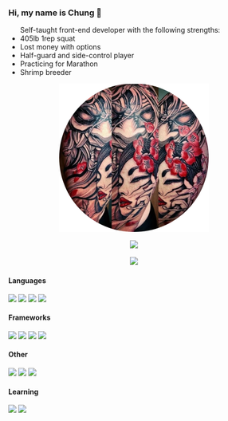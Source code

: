 ### Hi, my name is Chung 👋

<ul>Self-taught front-end developer with the following strengths:
  <li>405lb 1rep squat</li>
  <li>Lost money with options</li>
  <li>Half-guard and side-control player</li>
  <li>Practicing for Marathon</li>
  <li>Shrimp breeder</li>

</ul>
<p align="center"> 
<img width="300px" src="images/tattoo-circle.png" />
</p>
<p align="center"><img src="https://github-readme-stats.vercel.app/api?username=chunggold&show_icons=true&theme=react&hide=stars,prs,contribs,issues"/></p>
<p align="center"><img src="https://github-readme-stats.vercel.app/api/top-langs/?username=chunggold&layout=compact&theme=react"/></p>

<div>
<div style = "width: 50%;">
<h4>Languages</h4>
<img src="https://img.shields.io/badge/-JavaScriptES6-F7DF1E?style=flat-square&logo=JavaScript&logoColor=000000" />
<img src="https://img.shields.io/badge/-TypeScript-3178C6?style=flat-square&logo=TypeScript&logoColor=fff" />
<img src="https://img.shields.io/badge/-CSS3-1572B6?style=flat-square&logo=CSS3&logoColor=fff" />
<img src="https://img.shields.io/badge/-HTML5-E34F26?style=flat-square&logo=HTML5&logoColor=000000" />
<h4>Frameworks</h4>
<img src="https://img.shields.io/badge/-React-61DAFB?style=flat-square&logo=React&logoColor=000000" />
<img src="https://img.shields.io/badge/-Tailwind-38B2AC?style=flat-square&logo=Tailwind-css&logoColor=fff" />
<img src="https://img.shields.io/badge/-Bootstrap-7952B3?style=flat-square&logo=Bootstrap&logoColor=fff" />
<img src="https://img.shields.io/badge/-jQuery-0769AD?style=flat-square&logo=jQuery&logoColor=fff" />
</div>  
<h4>Other</h4>
<img src="https://img.shields.io/badge/-StyledComponents-3178C6?style=flat-square&logo=StyledComponents&logoColor=fff" />
<img src="https://img.shields.io/badge/-Sass-CC6699?style=flat-square&logo=Sass&logoColor=fff" />
<img src="https://img.shields.io/badge/-Git-F05032?style=flat-square&logo=Git&logoColor=000000" />
<h4>Learning</h4>
<img src="https://img.shields.io/badge/-Node.js-339933?style=flat-square&logo=Nodejs&logoColor=fff" />
<img src="https://img.shields.io/badge/-Express-000000?style=flat-square&logo=Express&logoColor=fff" />
</div>
<!--
**ChungGold/ChungGold** is a ✨ _special_ ✨ repository because its `README.md` (this file) appears on your GitHub profile.

Here are some ideas to get you started:

- 🔭 I’m currently working on ...
- 🌱 I’m currently learning ...
- 👯 I’m looking to collaborate on ...
- 🤔 I’m looking for help with ...
- 💬 Ask me about ...
- 📫 How to reach me: ...
- 😄 Pronouns: ...
- ⚡ Fun fact: ...
-->
